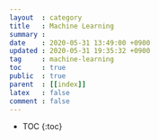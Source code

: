 ```yaml
---
layout  : category
title   : Machine Learning
summary :
date    : 2020-05-31 13:49:00 +0900
updated : 2020-05-31 19:35:32 +0900
tag     : machine-learning
toc     : true
public  : true
parent  : [[index]]
latex   : false
comment : false
---
```

* TOC
{:toc}

